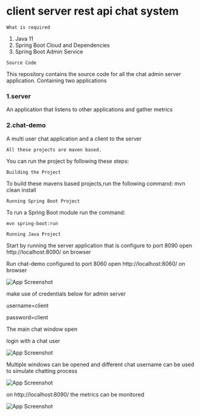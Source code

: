 # client server rest api chat system

```What is required```
1. Java 11
2. Spring Boot Cloud and Dependencies
3. Spring Boot Admin Service


```Source Code```

This repository contains the source code for all the chat admin server application. Containing two applications


### 1.server

An application that listens to other applications and gather metrics 


### 2.chat-demo

A multi user chat application and a client to the server  



```All these projects are maven based.```

You can run the project by following these steps:

```Building the Project```

To build these mavens based projects,run the following command: mvn clean install

```Running Spring Boot Project```

To run a Spring Boot module run the command: 

``mvn spring-boot:run`` 

``Running Java Project``

Start by running the server application that is configure to port 8090
open http://localhost:8090/ on browser


Run chat-demo configured to port 8060
open http://localhost:8060/ on browser


![App Screenshot](login.png)


make use of credentials below for admin server

username=client

password=client



The main chat window open 

login with a chat user

![App Screenshot](index.png)

Multiple windows can be opened and different chat username can be used to simulate chatting process

![App Screenshot](chat.png)

on http://localhost:8090/ the metrics can be monitored

![App Screenshot](adminMonitor.png)



